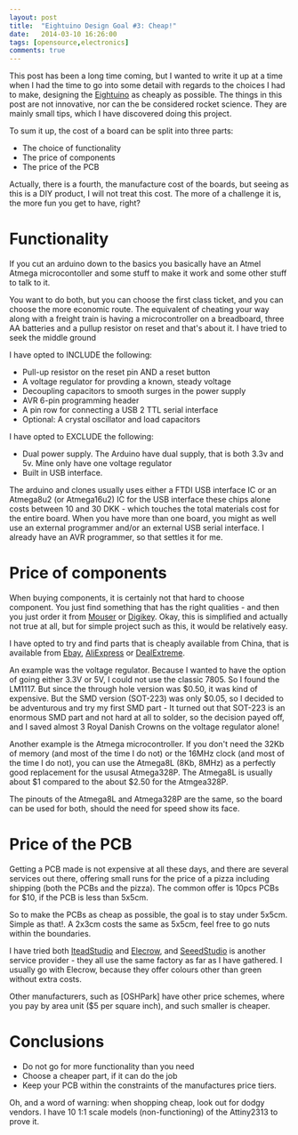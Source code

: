 ```yaml
---
layout: post
title:  "Eightuino Design Goal #3: Cheap!"
date:   2014-03-10 16:26:00
tags: [opensource,electronics]
comments: true
---
```

This post has been a long time coming, but I wanted to write it up at a
time when I had the time to go into some detail with regards to the choices
I had to make, designing the [Eightuino] as cheaply as possible. The things 
in this post are not innovative, nor can the be considered rocket science. 
They are mainly small tips, which I have discovered doing this project.

To sum it up, the cost of a board can be split into three parts:

- The choice of functionality 
- The price of components
- The price of the PCB

Actually, there is a fourth, the manufacture cost of the boards, but seeing
as this is a DIY product, I will not treat this cost. The more of a challenge
it is, the more fun you get to have, right?

Functionality
=============
If you cut an arduino down to the basics you basically have an Atmel Atmega
microcontoller and some stuff to make it work and some other stuff to talk to
it.

You want to do both, but you can choose the first class ticket, and you can
choose the more economic route. The equivalent of cheating your way along with
a freight train is having a microcontroller on a breadboard, three AA batteries
and a pullup resistor on reset and that's about it. I have tried to seek the
middle ground

I have opted to INCLUDE the following:

* Pull-up resistor on the reset pin AND a reset button
* A voltage regulator for provding a known, steady voltage
* Decoupling capacitors to smooth surges in the power supply
* AVR 6-pin programming header
* A pin row for connecting a USB 2 TTL serial interface
* Optional: A crystal oscillator and load capacitors

I have opted to EXCLUDE the following:
* Dual power supply. The Arduino have dual supply, that is both 3.3v and 5v. 
  Mine only have one voltage regulator
* Built in USB interface.

The arduino and clones usually uses either a FTDI USB interface IC or an
Atmega8u2 (or Atmega16u2) IC for the USB interface these chips alone costs 
between 10 and 30 DKK - which touches the total materials cost for the entire
board. When you have more than one board, you might as well use an external
programmer and/or an external USB serial interface. I already have an AVR 
programmer, so that settles it for me.

Price of components
===================
When buying components, it is certainly not that hard to choose component. You
just find something that has the right qualities - and then you just order it 
from [Mouser] or [Digikey]. Okay, this is simplified and actually not true at all, but
for simple project such as this, it would be relatively easy.

I have opted to try and find parts that is cheaply available from China, that is
available from [Ebay], [AliExpress] or [DealExtreme].

An example was the voltage regulator. Because I wanted to have the option of
going either 3.3V or 5V, I could not use the classic 7805. So I found the
LM1117. But since the through hole version was $0.50, it was kind of expensive.
But the SMD version (SOT-223) was only $0.05, so I decided to be adventurous
and try my first SMD part - It turned out that SOT-223 is an enormous SMD part
and not hard at all to solder, so the decision payed off, and I saved almost
3 Royal Danish Crowns on the voltage regulator alone!

Another example is the Atmega microcontroller. If you don't need the 32Kb of 
memory (and most of the time I do not) or the 16MHz clock (and most of the
time I do not), you can use the Atmega8L (8Kb, 8MHz) as a perfectly good 
replacement for the ususal Atmega328P. The Atmega8L is usually about $1 
compared to the about $2.50 for the Atmgea328P.

The pinouts of the Atmega8L and Atmega328P are the same, so the board can
be used for both, should the need for speed show its face.

Price of the PCB
================
Getting a PCB made is not expensive at all these days, and there are several
services out there, offering small runs for the price of a pizza including
shipping (both the PCBs and the pizza). The common offer is 10pcs PCBs for
$10, if the PCB is less than 5x5cm. 

So to make the PCBs as cheap as possible, the goal is to stay under 5x5cm.
Simple as that!. A 2x3cm costs the same as 5x5cm, feel free to go nuts within
the boundaries.

I have tried both [IteadStudio] and [Elecrow], and [SeeedStudio] is another
service provider - they all use the same factory as far as I have gathered. 
I usually go with Elecrow, because they offer colours other than green without 
extra costs.

Other manufacturers, such as [OSHPark] have other price schemes, where you
pay by area unit ($5 per square inch), and such smaller is cheaper.

Conclusions
===========

* Do not go for more functionality than you need
* Choose a cheaper part, if it can do the job
* Keep your PCB within the constraints of the manufactures price tiers.

Oh, and a word of warning: when shopping cheap, look out for dodgy vendors. I 
have 10 1:1 scale models (non-functioning) of the Attiny2313 to prove it.

[Ebay]: http://ebay.com/
[AliExpress]: http://aliexpress.com/
[DealExtreme]: http://dx.com/
[Mouser]: http://mouser.com/
[Digikey]: http://digikey.com/
[IteadStudio]: http://iteadstudio.com/
[Elecrow]: http://elecrow.com/
[SeeedStudio]: http://seeedstudio.com/
[Eightuino]: /introducing-the-eightuino/

